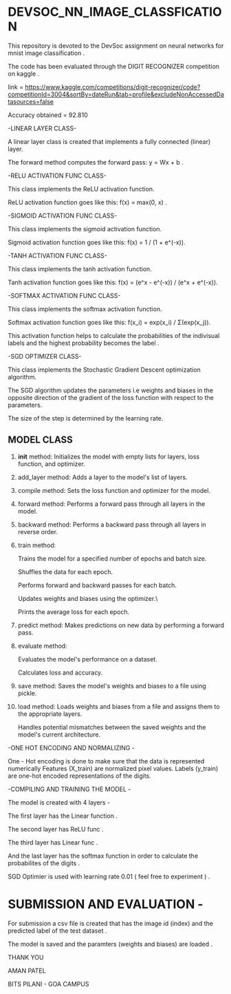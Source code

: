 # DEVSOC_NN_IMAGE_CLASSFICATION
This repository is devoted to the DevSoc assignment on neural networks for mnist image classification .

The code has been evaluated through the DIGIT RECOGNIZER competition on kaggle . 

link = https://www.kaggle.com/competitions/digit-recognizer/code?competitionId=3004&sortBy=dateRun&tab=profile&excludeNonAccessedDatasources=false

Accuracy obtained = 92.810

-LINEAR LAYER CLASS-

A linear layer class is created that implements a fully connected (linear) layer.

The forward method computes the forward pass: y = Wx + b . 

-RELU ACTIVATION FUNC CLASS-

This class implements the ReLU activation function.

ReLU activation function goes like this: f(x) = max(0, x) .

-SIGMOID ACTIVATION FUNC CLASS-

This class implements the sigmoid activation function.

Sigmoid activation function goes like this: f(x) = 1 / (1 + e^(-x)).

-TANH ACTIVATION FUNC CLASS-

This class implements the tanh activation function.

Tanh activation function goes like this: f(x) = (e^x - e^(-x)) / (e^x + e^(-x)).

-SOFTMAX ACTIVATION FUNC CLASS-

This class implements the softmax activation function.

Softmax activation function goes like this: f(x_i) = exp(x_i) / Σ(exp(x_j)).

This activation function helps to calculate the probabilities of the indivisual labels and the highest probability becomes the label .

-SGD OPTIMIZER CLASS-

This class implements the Stochastic Gradient Descent optimization algorithm.

The SGD algorithm updates the parameters i.e weights and biases in the opposite direction of the gradient of the loss function with respect to the parameters.

The size of the step is determined by the learning rate.

## MODEL CLASS 
1. __init__ method:
   Initializes the model with empty lists for layers, loss function, and optimizer.
3. add_layer method:
   Adds a layer to the model's list of layers.
4. compile method:
   Sets the loss function and optimizer for the model.
5. forward method:
   Performs a forward pass through all layers in the model.
6. backward method:
   Performs a backward pass through all layers in reverse order.
7. train method:
   
   Trains the model for a specified number of epochs and batch size.

   Shuffles the data for each epoch.

   Performs forward and backward passes for each batch.

   Updates weights and biases using the optimizer.\

   Prints the average loss for each epoch.
8. predict method:
   Makes predictions on new data by performing a forward pass.
9. evaluate method:
    
   Evaluates the model's performance on a dataset.

   Calculates loss and accuracy.
   
10. save method:
    Saves the model's weights and biases to a file using pickle.
   
13. load method:
    Loads weights and biases from a file and assigns them to the appropriate layers.

    Handles potential mismatches between the saved weights and the model's current architecture.

-ONE HOT ENCODING AND NORMALIZING -

One - Hot encoding is done to make sure that the data is represented numerically
Features (X_train) are normalized pixel values.
Labels (y_train) are one-hot encoded representations of the digits.

-COMPILING AND TRAINING THE MODEL -

The model is created with 4 layers -

The first layer has the Linear function .

The second layer has ReLU func . 

The third layer has Linear func . 

And the last layer has the softmax function in order to calculate the probabilites of the digits . 

SGD Optimier is used with learning rate 0.01 ( feel free to experiment ) .

# SUBMISSION AND EVALUATION -
For submission a csv file is created that has the image id (index) and the predicted label of the test dataset . 

The model is saved and the paramters (weights and biases) are loaded . 

THANK YOU

AMAN PATEL 

BITS PILANI - GOA CAMPUS
